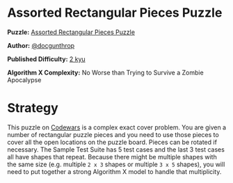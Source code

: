 # Assorted Rectangular Pieces Puzzle

__Puzzle:__ [Assorted Rectangular Pieces Puzzle](https://www.codewars.com/kata/5a8f42da5084d7dca2000255)

__Author:__ [@docgunthrop](https://www.codewars.com/users/docgunthrop)

__Published Difficulty:__ [2 kyu](https://docs.codewars.com/gamification/ranks)

__Algorithm X Complexity:__ No Worse than Trying to Survive a Zombie Apocalypse

# Strategy

This puzzle on [Codewars](https://www.codewars.com) is a complex exact cover problem. You are given a number of rectangular puzzle pieces and you need to use those pieces to cover all the open locations on the puzzle board. Pieces can be rotated if necessary. The Sample Test Suite has 5 test cases and the last 3 test cases all have shapes that repeat. Because there might be multiple shapes with the same size (e.g. multiple `2 x 3` shapes or multiple `3 x 5` shapes), you will need to put together a strong Algorithm X model to handle that multiplicity.

